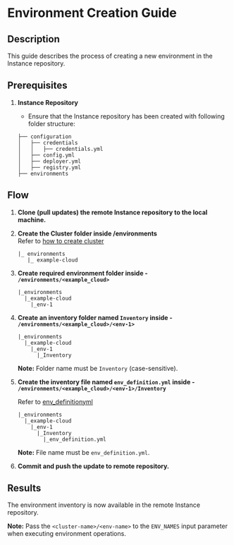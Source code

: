 # Environment Creation Guide

## Description

This guide describes the process of creating a new environment in the Instance repository.

## Prerequisites

1. **Instance Repository**
   - Ensure that the Instance repository has been created with following folder structure:

    ```plaintext
    ├── configuration
    │   ├── credentials
    │   │   ├── credentials.yml
    │   ├── config.yml
    │   ├── deployer.yml
    │   ├── registry.yml
    ├── environments
    ```

## Flow

1. **Clone (pull updates) the remote Instance repository to the local machine.**

2. **Create the Cluster folder inside /environments**  
   Refer to [how to create cluster](create-cluster.md)

    ```plaintext
    |_ environments
       |_ example-cloud
    ```

3. **Create required environment folder inside - `/environments/<example_cloud>`**

    ```plaintext
    |_environments
      |_example-cloud
        |_env-1
    ```

4. **Create an inventory folder named `Inventory` inside - `/environments/<example_cloud>/<env-1>`**

    ```plaintext
    |_environments
      |_example-cloud
        |_env-1
          |_Inventory
    ```

    **Note:** Folder name must be `Inventory` (case-sensitive).

5. **Create the inventory file named `env_definition.yml` inside - `/environments/<example_cloud>/<env-1>/Inventory`**

    Refer to [env_definitionyml](../envgene-configs.md#env_definitionyml)

    ```plaintext
    |_environments
      |_example-cloud
        |_env-1
          |_Inventory
            |_env_definition.yml
    ```

    **Note:** File name must be `env_definition.yml`.

6. **Commit and push the update to remote repository.**

## Results

The environment inventory is now available in the remote Instance repository.

  **Note:** Pass the `<cluster-name>/<env-name>` to the `ENV_NAMES` input parameter when executing environment operations.
